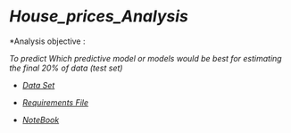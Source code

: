# *House_prices_Analysis*


*Analysis objective :

*To predict Which predictive model or models would be best for estimating the final 20% of data (test set)*

* [*Data Set*]()

* [*Requirements File*](https://github.com/omars1234/TimeSeries_ML/blob/2c7f7df247af4dafcdfc6b0422cfd3e29db3340b/House_prices_Analysis/requirements.txt)

* [*NoteBook*](https://github.com/omars1234/TimeSeries_ML/blob/2c7f7df247af4dafcdfc6b0422cfd3e29db3340b/House_prices_Analysis/House_prices_Analysis.ipynb)